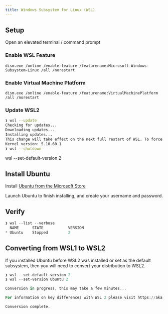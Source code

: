 ```yaml
---
title: Windows Subsystem for Linux (WSL)
---
```

## Setup

Open an elevated terminal / command prompt

### Enable WSL Feature

`dism.exe /online /enable-feature /featurename:Microsoft-Windows-Subsystem-Linux /all /norestart`

### Enable Virtual Machine Platform

`dism.exe /online /enable-feature /featurename:VirtualMachinePlatform /all /norestart`

### Update WSL2

```bash
❯ wsl --update
Checking for updates...
Downloading updates...
Installing updates...
This change will take effect on the next full restart of WSL. To force a restart, please run 'wsl --shutdown'.
Kernel version: 5.10.60.1
❯ wsl --shutdown
```

wsl --set-default-version 2

## Install Ubuntu

Install [Ubuntu from the Microsoft Store](https://www.microsoft.com/store/productId/9NBLGGH4MSV6)

Launch Ubuntu to finish installing, and create your username and password.

## Verify

```powershell
❯ wsl --list --verbose
  NAME      STATE           VERSION
* Ubuntu    Stopped         2
```

## Converting from WSL1 to WSL2

If you installed Ubuntu before WSL2 was installed or set as the default subsystem, then you will need to convert your distribution to WSL2.

```powershell
❯ wsl --set-default-version 2 
❯ wsl --set-version Ubuntu 2 

Conversion in progress, this may take a few minutes... 

For information on key differences with WSL 2 please visit https://aka.ms/wsl2 

Conversion complete.
```
